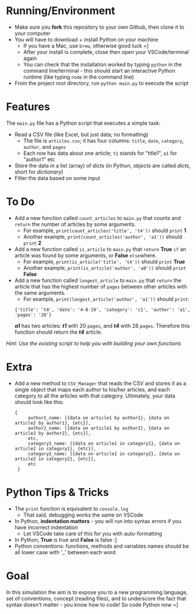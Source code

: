 # Running/Environment

- Make sure you **fork** this repository to your own Github, then clone it to your computer
- You will have to download + install Python on your machine
    - If you have a Mac, use `brew`, otherwise good luck =]
    - After your install is complete, close then open your VSCode/terminal again
    - You can check that the installation worked by typing `python` in the command line/terminal - this should start an interactive Python runtime (like typing `node` in the command line)
- From the project root directory, run `python main.py` to execute the script

# Features

The `main.py` file has a Python script that executes a simple task:
- Read a CSV file (like Excel, but just data; no formatting)
    - The file is `articles.csv`; it has four columns: `title`, `date`, `category`, `author`, and `pages`
    - Each row has data about one article; `t1` stands for "title1", `a1` for "author1" etc
- Store the data in a list (array) of dicts (in Python, _objects_ are called _dicts_, short for _dictionary_)
- Filter the data based on some input

# To Do
- Add a new function called `count_articles` to `main.py` that counts and `return` the number of articles by some arguments.
    - For example, `print(count_articles('title', 't4'))` should `print` **1**
    - Another example, `print(count_articles('author', 'a1'))` should `print` **2**
- Add a new function called `is_article` to `main.py` that `return` **True** `if` an article was found by some arguments, or **False** `else`where.
    - For example, `print(is_article('title', 't4'))` should `print` **True**
    - Another example, `print(is_article('author', 'a0'))` should `print` **False**
- Add a new function called `longest_article` to `main.py` that `return` the article that has the highest number of `pages` between other articles with the same arguments.
    - For example, `print(longest_article('author', 'a1'))` should `print`:
    ```
    {'title': 't4', 'date': '4-8-19', 'category': 'c1', 'author': 'a1', 'pages': '28'}
    ```
    ***a1*** has two articles: ***t1*** with 20 `pages`, and ***t4*** with 28 `pages`. Therefore this function should return the ***t4*** article.

*Hint: Use the existing script to help you with building your own functions*

# Extra
- Add a new method to `CSV_Manager` that reads the CSV and stores it as a single object that maps each author to his/her articles, and each category to all the articles with that category. Ultimately, your data should look like this:
   ```
   {
        author1_name: [{data on article1 by author1}, {data on article2 by author1}, {etc}],
        author2_name: [{data on article1 by author2}, {data on article2 by author2}, {etc}],
        etc,
        category1_name: [{data on article1 in category1}, {data on article2 in category1}, {etc}],
        category2_name: [{data on article1 in category2}, {data on article2 in category2}, {etc}],
        etc
    }
    ```

# Python Tips & Tricks
- The `print` function is equivalent to `console.log`
    - That said, debugging works the same on VSCode
- In Python, **indentation matters** - you will run into syntax errors if you have incorrect indentation
    - Let VSCode take care of this for you with auto-formatting
- In Python, **True** is true and **False** is false :]
- Python conventions: functions, methods and variables names should be all lower case with '_' between each word

# Goal
In this simulation the aim is to expose you to a new programming language, set of conventions, concept (reading files), and to underscore the fact that syntax doesn't matter - you know how to code! So code Python now =]